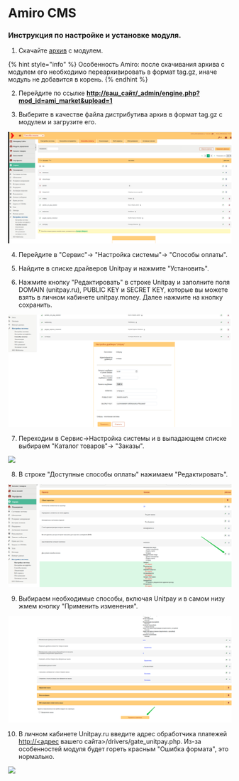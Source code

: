 # Amiro CMS

### Инструкция по настройке и установке модуля.

1. Скачайте  [архив](https://github.com/unitpay/amiro-module/archive/master.zip) с модулем.

{% hint style="info" %}
Особенность Amiro: после скачивания архива с модулем его необходимо переархивировать в формат tag.gz, иначе модуль не добавится в корень.
{% endhint %}

2. Перейдите по ссылке  [**http://ваш\_сайт/\_admin/engine.php?mod\_id=ami\_market&upload=1**](http://xn--_-7sbbf2b7bj7b/_admin/engine.php?mod_id=ami_market&upload=1)

3. Выберите в качестве файла дистрибутива архив в формат tag.gz с модулем и загрузите его.

![](../../.gitbook/assets/am1.png)

4. Перейдите в "Сервис"-&gt; "Настройка системы"-&gt; "Способы оплаты".

5. Найдите в списке драйверов Unitpay и нажмите "Установить".

6. Нажмите кнопку "Редактировать" в строке Unitpay и заполните поля DOMAIN \(unitpay.ru\), PUBLIC KEY и SECRET KEY, которые вы можете взять в личном кабинете unitpay.money. Далее нажмите на кнопку сохранить.

![](../../.gitbook/assets/am2.png)

7. Переходим в Сервис-&gt;Настройка системы и в выпадающем списке выбираем "Каталог товаров"-&gt; "Заказы".

![](https://d33v4339jhl8k0.cloudfront.net/docs/assets/551a91dbe4b0221aadf24410/images/589319b72c7d3a784630896a/file-gK9kaw5I6F.png)

8. В строке "Доступные способы оплаты" нажимаем "Редактировать".

![](../../.gitbook/assets/am3.png)

9. Выбираем необходимые способы, включая Unitpay и в самом низу жмем кнопку "Применить изменения".

![](../../.gitbook/assets/am4.png)

10. В личном кабинете Unitpay.ru введите адрес обработчика платежей [http://&lt;адрес](http://xn--%3C-8cdug0fj/) вашего сайта&gt;/drivers/gate\_unitpay.php. Из-за особенностей модуля будет гореть красным "Ошибка формата", это нормально.

![](https://d33v4339jhl8k0.cloudfront.net/docs/assets/551a91dbe4b0221aadf24410/images/58931dfd2c7d3a7846308987/file-yzfMRJS7QE.png)

